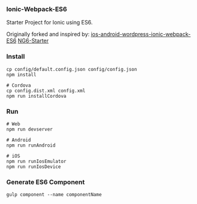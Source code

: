 ### Ionic-Webpack-ES6

Starter Project for Ionic using ES6.

Originally forked and inspired by: 
[ios-android-wordpress-ionic-webpack-ES6](https://github.com/shprink/ios-android-wordpress-ionic-webpack-ES6)
[NG6-Starter](https://github.com/angular-class/NG6-starter)

### Install

```
cp config/default.config.json config/config.json
npm install

# Cordova
cp config.dist.xml config.xml
npm run installCordova
```

### Run

```
# Web
npm run devserver

# Android
npm run runAndroid

# iOS
npm run runIosEmulator
npm run runIosDevice
```

### Generate ES6 Component

```
gulp component --name componentName

```

